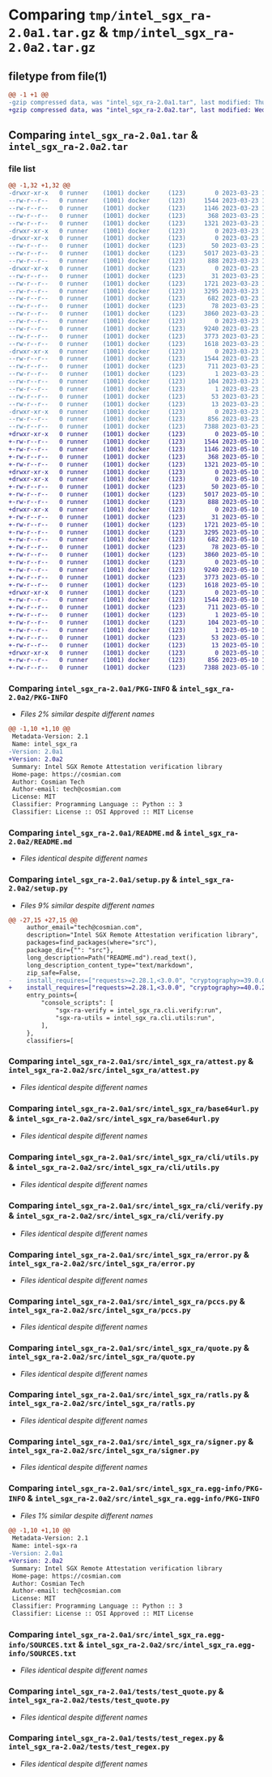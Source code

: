 # Comparing `tmp/intel_sgx_ra-2.0a1.tar.gz` & `tmp/intel_sgx_ra-2.0a2.tar.gz`

## filetype from file(1)

```diff
@@ -1 +1 @@
-gzip compressed data, was "intel_sgx_ra-2.0a1.tar", last modified: Thu Mar 23 13:05:50 2023, max compression
+gzip compressed data, was "intel_sgx_ra-2.0a2.tar", last modified: Wed May 10 15:25:55 2023, max compression
```

## Comparing `intel_sgx_ra-2.0a1.tar` & `intel_sgx_ra-2.0a2.tar`

### file list

```diff
@@ -1,32 +1,32 @@
-drwxr-xr-x   0 runner    (1001) docker     (123)        0 2023-03-23 13:05:50.953919 intel_sgx_ra-2.0a1/
--rw-r--r--   0 runner    (1001) docker     (123)     1544 2023-03-23 13:05:50.953919 intel_sgx_ra-2.0a1/PKG-INFO
--rw-r--r--   0 runner    (1001) docker     (123)     1146 2023-03-23 13:05:17.000000 intel_sgx_ra-2.0a1/README.md
--rw-r--r--   0 runner    (1001) docker     (123)      368 2023-03-23 13:05:50.953919 intel_sgx_ra-2.0a1/setup.cfg
--rw-r--r--   0 runner    (1001) docker     (123)     1321 2023-03-23 13:05:17.000000 intel_sgx_ra-2.0a1/setup.py
-drwxr-xr-x   0 runner    (1001) docker     (123)        0 2023-03-23 13:05:50.949919 intel_sgx_ra-2.0a1/src/
-drwxr-xr-x   0 runner    (1001) docker     (123)        0 2023-03-23 13:05:50.953919 intel_sgx_ra-2.0a1/src/intel_sgx_ra/
--rw-r--r--   0 runner    (1001) docker     (123)       50 2023-03-23 13:05:17.000000 intel_sgx_ra-2.0a1/src/intel_sgx_ra/__init__.py
--rw-r--r--   0 runner    (1001) docker     (123)     5017 2023-03-23 13:05:17.000000 intel_sgx_ra-2.0a1/src/intel_sgx_ra/attest.py
--rw-r--r--   0 runner    (1001) docker     (123)      888 2023-03-23 13:05:17.000000 intel_sgx_ra-2.0a1/src/intel_sgx_ra/base64url.py
-drwxr-xr-x   0 runner    (1001) docker     (123)        0 2023-03-23 13:05:50.953919 intel_sgx_ra-2.0a1/src/intel_sgx_ra/cli/
--rw-r--r--   0 runner    (1001) docker     (123)       31 2023-03-23 13:05:17.000000 intel_sgx_ra-2.0a1/src/intel_sgx_ra/cli/__init__.py
--rw-r--r--   0 runner    (1001) docker     (123)     1721 2023-03-23 13:05:17.000000 intel_sgx_ra-2.0a1/src/intel_sgx_ra/cli/utils.py
--rw-r--r--   0 runner    (1001) docker     (123)     3295 2023-03-23 13:05:17.000000 intel_sgx_ra-2.0a1/src/intel_sgx_ra/cli/verify.py
--rw-r--r--   0 runner    (1001) docker     (123)      682 2023-03-23 13:05:17.000000 intel_sgx_ra-2.0a1/src/intel_sgx_ra/error.py
--rw-r--r--   0 runner    (1001) docker     (123)       78 2023-03-23 13:05:17.000000 intel_sgx_ra-2.0a1/src/intel_sgx_ra/globs.py
--rw-r--r--   0 runner    (1001) docker     (123)     3860 2023-03-23 13:05:17.000000 intel_sgx_ra-2.0a1/src/intel_sgx_ra/pccs.py
--rw-r--r--   0 runner    (1001) docker     (123)        0 2023-03-23 13:05:17.000000 intel_sgx_ra-2.0a1/src/intel_sgx_ra/py.typed
--rw-r--r--   0 runner    (1001) docker     (123)     9240 2023-03-23 13:05:17.000000 intel_sgx_ra-2.0a1/src/intel_sgx_ra/quote.py
--rw-r--r--   0 runner    (1001) docker     (123)     3773 2023-03-23 13:05:17.000000 intel_sgx_ra-2.0a1/src/intel_sgx_ra/ratls.py
--rw-r--r--   0 runner    (1001) docker     (123)     1618 2023-03-23 13:05:17.000000 intel_sgx_ra-2.0a1/src/intel_sgx_ra/signer.py
-drwxr-xr-x   0 runner    (1001) docker     (123)        0 2023-03-23 13:05:50.953919 intel_sgx_ra-2.0a1/src/intel_sgx_ra.egg-info/
--rw-r--r--   0 runner    (1001) docker     (123)     1544 2023-03-23 13:05:50.000000 intel_sgx_ra-2.0a1/src/intel_sgx_ra.egg-info/PKG-INFO
--rw-r--r--   0 runner    (1001) docker     (123)      711 2023-03-23 13:05:50.000000 intel_sgx_ra-2.0a1/src/intel_sgx_ra.egg-info/SOURCES.txt
--rw-r--r--   0 runner    (1001) docker     (123)        1 2023-03-23 13:05:50.000000 intel_sgx_ra-2.0a1/src/intel_sgx_ra.egg-info/dependency_links.txt
--rw-r--r--   0 runner    (1001) docker     (123)      104 2023-03-23 13:05:50.000000 intel_sgx_ra-2.0a1/src/intel_sgx_ra.egg-info/entry_points.txt
--rw-r--r--   0 runner    (1001) docker     (123)        1 2023-03-23 13:05:50.000000 intel_sgx_ra-2.0a1/src/intel_sgx_ra.egg-info/not-zip-safe
--rw-r--r--   0 runner    (1001) docker     (123)       53 2023-03-23 13:05:50.000000 intel_sgx_ra-2.0a1/src/intel_sgx_ra.egg-info/requires.txt
--rw-r--r--   0 runner    (1001) docker     (123)       13 2023-03-23 13:05:50.000000 intel_sgx_ra-2.0a1/src/intel_sgx_ra.egg-info/top_level.txt
-drwxr-xr-x   0 runner    (1001) docker     (123)        0 2023-03-23 13:05:50.953919 intel_sgx_ra-2.0a1/tests/
--rw-r--r--   0 runner    (1001) docker     (123)      856 2023-03-23 13:05:17.000000 intel_sgx_ra-2.0a1/tests/test_quote.py
--rw-r--r--   0 runner    (1001) docker     (123)     7388 2023-03-23 13:05:17.000000 intel_sgx_ra-2.0a1/tests/test_regex.py
+drwxr-xr-x   0 runner    (1001) docker     (123)        0 2023-05-10 15:25:55.398874 intel_sgx_ra-2.0a2/
+-rw-r--r--   0 runner    (1001) docker     (123)     1544 2023-05-10 15:25:55.398874 intel_sgx_ra-2.0a2/PKG-INFO
+-rw-r--r--   0 runner    (1001) docker     (123)     1146 2023-05-10 15:25:13.000000 intel_sgx_ra-2.0a2/README.md
+-rw-r--r--   0 runner    (1001) docker     (123)      368 2023-05-10 15:25:55.398874 intel_sgx_ra-2.0a2/setup.cfg
+-rw-r--r--   0 runner    (1001) docker     (123)     1321 2023-05-10 15:25:13.000000 intel_sgx_ra-2.0a2/setup.py
+drwxr-xr-x   0 runner    (1001) docker     (123)        0 2023-05-10 15:25:55.394874 intel_sgx_ra-2.0a2/src/
+drwxr-xr-x   0 runner    (1001) docker     (123)        0 2023-05-10 15:25:55.398874 intel_sgx_ra-2.0a2/src/intel_sgx_ra/
+-rw-r--r--   0 runner    (1001) docker     (123)       50 2023-05-10 15:25:13.000000 intel_sgx_ra-2.0a2/src/intel_sgx_ra/__init__.py
+-rw-r--r--   0 runner    (1001) docker     (123)     5017 2023-05-10 15:25:13.000000 intel_sgx_ra-2.0a2/src/intel_sgx_ra/attest.py
+-rw-r--r--   0 runner    (1001) docker     (123)      888 2023-05-10 15:25:13.000000 intel_sgx_ra-2.0a2/src/intel_sgx_ra/base64url.py
+drwxr-xr-x   0 runner    (1001) docker     (123)        0 2023-05-10 15:25:55.398874 intel_sgx_ra-2.0a2/src/intel_sgx_ra/cli/
+-rw-r--r--   0 runner    (1001) docker     (123)       31 2023-05-10 15:25:13.000000 intel_sgx_ra-2.0a2/src/intel_sgx_ra/cli/__init__.py
+-rw-r--r--   0 runner    (1001) docker     (123)     1721 2023-05-10 15:25:13.000000 intel_sgx_ra-2.0a2/src/intel_sgx_ra/cli/utils.py
+-rw-r--r--   0 runner    (1001) docker     (123)     3295 2023-05-10 15:25:13.000000 intel_sgx_ra-2.0a2/src/intel_sgx_ra/cli/verify.py
+-rw-r--r--   0 runner    (1001) docker     (123)      682 2023-05-10 15:25:13.000000 intel_sgx_ra-2.0a2/src/intel_sgx_ra/error.py
+-rw-r--r--   0 runner    (1001) docker     (123)       78 2023-05-10 15:25:13.000000 intel_sgx_ra-2.0a2/src/intel_sgx_ra/globs.py
+-rw-r--r--   0 runner    (1001) docker     (123)     3860 2023-05-10 15:25:13.000000 intel_sgx_ra-2.0a2/src/intel_sgx_ra/pccs.py
+-rw-r--r--   0 runner    (1001) docker     (123)        0 2023-05-10 15:25:13.000000 intel_sgx_ra-2.0a2/src/intel_sgx_ra/py.typed
+-rw-r--r--   0 runner    (1001) docker     (123)     9240 2023-05-10 15:25:13.000000 intel_sgx_ra-2.0a2/src/intel_sgx_ra/quote.py
+-rw-r--r--   0 runner    (1001) docker     (123)     3773 2023-05-10 15:25:13.000000 intel_sgx_ra-2.0a2/src/intel_sgx_ra/ratls.py
+-rw-r--r--   0 runner    (1001) docker     (123)     1618 2023-05-10 15:25:13.000000 intel_sgx_ra-2.0a2/src/intel_sgx_ra/signer.py
+drwxr-xr-x   0 runner    (1001) docker     (123)        0 2023-05-10 15:25:55.398874 intel_sgx_ra-2.0a2/src/intel_sgx_ra.egg-info/
+-rw-r--r--   0 runner    (1001) docker     (123)     1544 2023-05-10 15:25:55.000000 intel_sgx_ra-2.0a2/src/intel_sgx_ra.egg-info/PKG-INFO
+-rw-r--r--   0 runner    (1001) docker     (123)      711 2023-05-10 15:25:55.000000 intel_sgx_ra-2.0a2/src/intel_sgx_ra.egg-info/SOURCES.txt
+-rw-r--r--   0 runner    (1001) docker     (123)        1 2023-05-10 15:25:55.000000 intel_sgx_ra-2.0a2/src/intel_sgx_ra.egg-info/dependency_links.txt
+-rw-r--r--   0 runner    (1001) docker     (123)      104 2023-05-10 15:25:55.000000 intel_sgx_ra-2.0a2/src/intel_sgx_ra.egg-info/entry_points.txt
+-rw-r--r--   0 runner    (1001) docker     (123)        1 2023-05-10 15:25:55.000000 intel_sgx_ra-2.0a2/src/intel_sgx_ra.egg-info/not-zip-safe
+-rw-r--r--   0 runner    (1001) docker     (123)       53 2023-05-10 15:25:55.000000 intel_sgx_ra-2.0a2/src/intel_sgx_ra.egg-info/requires.txt
+-rw-r--r--   0 runner    (1001) docker     (123)       13 2023-05-10 15:25:55.000000 intel_sgx_ra-2.0a2/src/intel_sgx_ra.egg-info/top_level.txt
+drwxr-xr-x   0 runner    (1001) docker     (123)        0 2023-05-10 15:25:55.398874 intel_sgx_ra-2.0a2/tests/
+-rw-r--r--   0 runner    (1001) docker     (123)      856 2023-05-10 15:25:13.000000 intel_sgx_ra-2.0a2/tests/test_quote.py
+-rw-r--r--   0 runner    (1001) docker     (123)     7388 2023-05-10 15:25:13.000000 intel_sgx_ra-2.0a2/tests/test_regex.py
```

### Comparing `intel_sgx_ra-2.0a1/PKG-INFO` & `intel_sgx_ra-2.0a2/PKG-INFO`

 * *Files 2% similar despite different names*

```diff
@@ -1,10 +1,10 @@
 Metadata-Version: 2.1
 Name: intel_sgx_ra
-Version: 2.0a1
+Version: 2.0a2
 Summary: Intel SGX Remote Attestation verification library
 Home-page: https://cosmian.com
 Author: Cosmian Tech
 Author-email: tech@cosmian.com
 License: MIT
 Classifier: Programming Language :: Python :: 3
 Classifier: License :: OSI Approved :: MIT License
```

### Comparing `intel_sgx_ra-2.0a1/README.md` & `intel_sgx_ra-2.0a2/README.md`

 * *Files identical despite different names*

### Comparing `intel_sgx_ra-2.0a1/setup.py` & `intel_sgx_ra-2.0a2/setup.py`

 * *Files 9% similar despite different names*

```diff
@@ -27,15 +27,15 @@
     author_email="tech@cosmian.com",
     description="Intel SGX Remote Attestation verification library",
     packages=find_packages(where="src"),
     package_dir={"": "src"},
     long_description=Path("README.md").read_text(),
     long_description_content_type="text/markdown",
     zip_safe=False,
-    install_requires=["requests>=2.28.1,<3.0.0", "cryptography>=39.0.0,<40.0.0"],
+    install_requires=["requests>=2.28.1,<3.0.0", "cryptography>=40.0.2,<40.1.0"],
     entry_points={
         "console_scripts": [
             "sgx-ra-verify = intel_sgx_ra.cli.verify:run",
             "sgx-ra-utils = intel_sgx_ra.cli.utils:run",
         ],
     },
     classifiers=[
```

### Comparing `intel_sgx_ra-2.0a1/src/intel_sgx_ra/attest.py` & `intel_sgx_ra-2.0a2/src/intel_sgx_ra/attest.py`

 * *Files identical despite different names*

### Comparing `intel_sgx_ra-2.0a1/src/intel_sgx_ra/base64url.py` & `intel_sgx_ra-2.0a2/src/intel_sgx_ra/base64url.py`

 * *Files identical despite different names*

### Comparing `intel_sgx_ra-2.0a1/src/intel_sgx_ra/cli/utils.py` & `intel_sgx_ra-2.0a2/src/intel_sgx_ra/cli/utils.py`

 * *Files identical despite different names*

### Comparing `intel_sgx_ra-2.0a1/src/intel_sgx_ra/cli/verify.py` & `intel_sgx_ra-2.0a2/src/intel_sgx_ra/cli/verify.py`

 * *Files identical despite different names*

### Comparing `intel_sgx_ra-2.0a1/src/intel_sgx_ra/error.py` & `intel_sgx_ra-2.0a2/src/intel_sgx_ra/error.py`

 * *Files identical despite different names*

### Comparing `intel_sgx_ra-2.0a1/src/intel_sgx_ra/pccs.py` & `intel_sgx_ra-2.0a2/src/intel_sgx_ra/pccs.py`

 * *Files identical despite different names*

### Comparing `intel_sgx_ra-2.0a1/src/intel_sgx_ra/quote.py` & `intel_sgx_ra-2.0a2/src/intel_sgx_ra/quote.py`

 * *Files identical despite different names*

### Comparing `intel_sgx_ra-2.0a1/src/intel_sgx_ra/ratls.py` & `intel_sgx_ra-2.0a2/src/intel_sgx_ra/ratls.py`

 * *Files identical despite different names*

### Comparing `intel_sgx_ra-2.0a1/src/intel_sgx_ra/signer.py` & `intel_sgx_ra-2.0a2/src/intel_sgx_ra/signer.py`

 * *Files identical despite different names*

### Comparing `intel_sgx_ra-2.0a1/src/intel_sgx_ra.egg-info/PKG-INFO` & `intel_sgx_ra-2.0a2/src/intel_sgx_ra.egg-info/PKG-INFO`

 * *Files 1% similar despite different names*

```diff
@@ -1,10 +1,10 @@
 Metadata-Version: 2.1
 Name: intel-sgx-ra
-Version: 2.0a1
+Version: 2.0a2
 Summary: Intel SGX Remote Attestation verification library
 Home-page: https://cosmian.com
 Author: Cosmian Tech
 Author-email: tech@cosmian.com
 License: MIT
 Classifier: Programming Language :: Python :: 3
 Classifier: License :: OSI Approved :: MIT License
```

### Comparing `intel_sgx_ra-2.0a1/src/intel_sgx_ra.egg-info/SOURCES.txt` & `intel_sgx_ra-2.0a2/src/intel_sgx_ra.egg-info/SOURCES.txt`

 * *Files identical despite different names*

### Comparing `intel_sgx_ra-2.0a1/tests/test_quote.py` & `intel_sgx_ra-2.0a2/tests/test_quote.py`

 * *Files identical despite different names*

### Comparing `intel_sgx_ra-2.0a1/tests/test_regex.py` & `intel_sgx_ra-2.0a2/tests/test_regex.py`

 * *Files identical despite different names*

